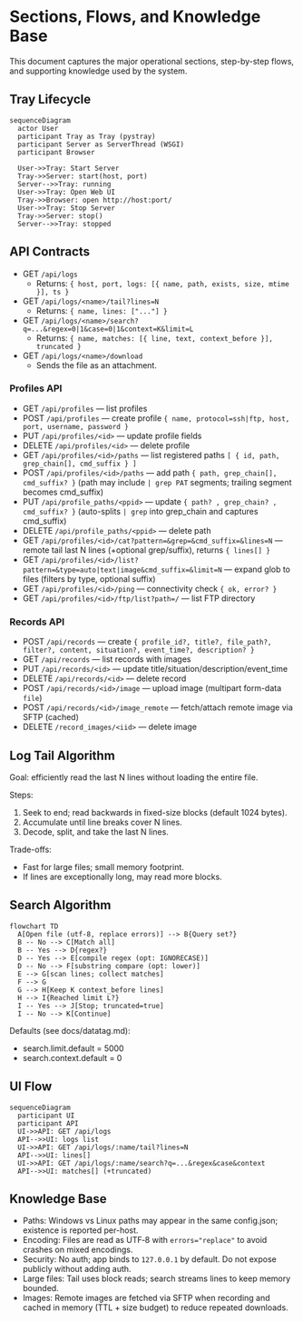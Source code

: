<!--
Synced context header from context.md
CTX_MAIN_TOPIC: SSH Log Tools
CTX_PROFILE: dev
CTX_LANG: en
CTX_DIAGRAM_STYLE: default
CTX_MERMAID_THEME: neutral
CTX_PRIORITY_MODE: recent-first
-->

# Sections, Flows, and Knowledge Base

This document captures the major operational sections, step-by-step flows, and supporting knowledge used by the system.

## Tray Lifecycle
```mermaid
sequenceDiagram
  actor User
  participant Tray as Tray (pystray)
  participant Server as ServerThread (WSGI)
  participant Browser

  User->>Tray: Start Server
  Tray->>Server: start(host, port)
  Server-->>Tray: running
  User->>Tray: Open Web UI
  Tray->>Browser: open http://host:port/
  User->>Tray: Stop Server
  Tray->>Server: stop()
  Server-->>Tray: stopped
```

## API Contracts
- GET `/api/logs`
  - Returns: `{ host, port, logs: [{ name, path, exists, size, mtime }], ts }`
- GET `/api/logs/<name>/tail?lines=N`
  - Returns: `{ name, lines: ["..."] }`
- GET `/api/logs/<name>/search?q=...&regex=0|1&case=0|1&context=K&limit=L`
  - Returns: `{ name, matches: [{ line, text, context_before }], truncated }`
- GET `/api/logs/<name>/download`
  - Sends the file as an attachment.

### Profiles API
- GET `/api/profiles` — list profiles
- POST `/api/profiles` — create profile `{ name, protocol=ssh|ftp, host, port, username, password }`
- PUT `/api/profiles/<id>` — update profile fields
- DELETE `/api/profiles/<id>` — delete profile
- GET `/api/profiles/<id>/paths` — list registered paths `[ { id, path, grep_chain[], cmd_suffix } ]`
- POST `/api/profiles/<id>/paths` — add path `{ path, grep_chain[], cmd_suffix? }` (path may include `| grep PAT` segments; trailing segment becomes cmd_suffix)
- PUT `/api/profile_paths/<ppid>` — update `{ path? , grep_chain? , cmd_suffix? }` (auto-splits `| grep` into grep_chain and captures cmd_suffix)
- DELETE `/api/profile_paths/<ppid>` — delete path
- GET `/api/profiles/<id>/cat?pattern=&grep=&cmd_suffix=&lines=N` — remote tail last N lines (+optional grep/suffix), returns `{ lines[] }`
- GET `/api/profiles/<id>/list?pattern=&type=auto|text|image&cmd_suffix=&limit=N` — expand glob to files (filters by type, optional suffix)
- GET `/api/profiles/<id>/ping` — connectivity check `{ ok, error? }`
- GET `/api/profiles/<id>/ftp/list?path=/` — list FTP directory

### Records API
- POST `/api/records` — create `{ profile_id?, title?, file_path?, filter?, content, situation?, event_time?, description? }`
- GET `/api/records` — list records with images
- PUT `/api/records/<id>` — update title/situation/description/event_time
- DELETE `/api/records/<id>` — delete record
- POST `/api/records/<id>/image` — upload image (multipart form-data `file`)
- POST `/api/records/<id>/image_remote` — fetch/attach remote image via SFTP (cached)
- DELETE `/record_images/<iid>` — delete image

## Log Tail Algorithm
Goal: efficiently read the last N lines without loading the entire file.

Steps:
1) Seek to end; read backwards in fixed-size blocks (default 1024 bytes).
2) Accumulate until line breaks cover N lines.
3) Decode, split, and take the last N lines.

Trade-offs:
- Fast for large files; small memory footprint.
- If lines are exceptionally long, may read more blocks.

## Search Algorithm
```mermaid
flowchart TD
  A[Open file (utf-8, replace errors)] --> B{Query set?}
  B -- No --> C[Match all]
  B -- Yes --> D{regex?}
  D -- Yes --> E[compile regex (opt: IGNORECASE)]
  D -- No --> F[substring compare (opt: lower)]
  E --> G[scan lines; collect matches]
  F --> G
  G --> H[Keep K context_before lines]
  H --> I{Reached limit L?}
  I -- Yes --> J[Stop; truncated=true]
  I -- No --> K[Continue]
```

Defaults (see docs/datatag.md):
- search.limit.default = 5000
- search.context.default = 0

## UI Flow
```mermaid
sequenceDiagram
  participant UI
  participant API
  UI->>API: GET /api/logs
  API-->>UI: logs list
  UI->>API: GET /api/logs/:name/tail?lines=N
  API-->>UI: lines[]
  UI->>API: GET /api/logs/:name/search?q=...&regex&case&context
  API-->>UI: matches[] (+truncated)
```

## Knowledge Base
- Paths: Windows vs Linux paths may appear in the same config.json; existence is reported per-host.
- Encoding: Files are read as UTF‑8 with `errors="replace"` to avoid crashes on mixed encodings.
- Security: No auth; app binds to `127.0.0.1` by default. Do not expose publicly without adding auth.
- Large files: Tail uses block reads; search streams lines to keep memory bounded.
- Images: Remote images are fetched via SFTP when recording and cached in memory (TTL + size budget) to reduce repeated downloads.
